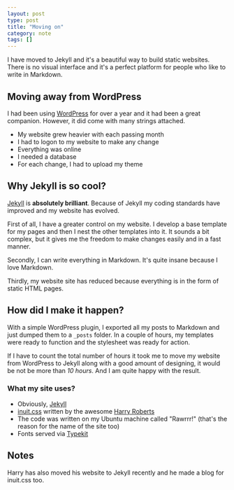 ```yaml
---
layout: post
type: post
title: "Moving on"
category: note
tags: []
---
```

<p class="lead">I have moved to Jekyll and it's a beautiful way to build static websites. There is no visual interface and it's a perfect platform for people who like to write in Markdown.</p>

## Moving away from WordPress

I had been using [WordPress](http://wordpress.org) for over a year and it had been a great companion. However, it did come with many strings attached.

 * My website grew heavier with each passing month
 * I had to logon to my website to make any change
 * Everything was online
 * I needed a database
 * For each change, I had to upload my theme

## Why Jekyll is so cool?

[Jekyll](http://jekyllrb.com) is **absolutely brilliant**. Because of Jekyll my coding standards have improved and my website has evolved.

First of all, I have a greater control on my website. I develop a base template for my pages and then I nest the other templates into it. It sounds a bit complex, but it gives me the freedom to make changes easily and in a fast manner.

Secondly, I can write everything in Markdown. It's quite insane because I love Markdown.

Thirdly, my website site has reduced because everything is in the form of static HTML pages.

## How did I make it happen?

With a simple WordPress plugin, I exported all my posts to Markdown and just dumped them to a `_posts` folder. In a couple of hours, my templates were ready to function and the stylesheet was ready for action.

If I have to count the total number of hours it took me to move my website from WordPress to Jekyll along with a good amount of designing, it would be not be more than <em class="highlight">10 hours</em>. And I am quite happy with the result.

### What my site uses?

 * Obviously, [Jekyll](http://jekyllrb.com)
 * [inuit.css](https://github.com/csswizardry/inuit.css) written by the awesome [Harry Roberts](http://csswizardry)
 * The code was written on my Ubuntu machine called "Rawrrr!" (that's the reason for the name of the site too)
 * Fonts served via [Typekit](http://typekit.com)

## <span class="note delta gamma">Notes</span>

Harry has also moved his website to Jekyll recently and he made a blog for inuit.css too.